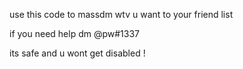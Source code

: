use this code to massdm wtv u want to your friend list

if you need help dm  @pw#1337

its safe and u wont get disabled !
